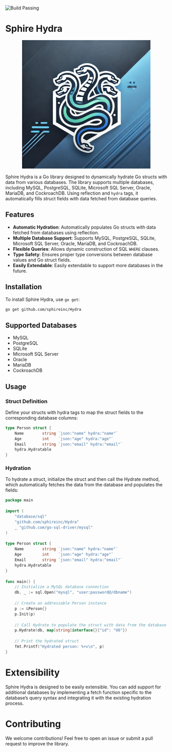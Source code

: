 ![Build Passing](https://github.com/sphireinc/Hydra/actions/workflows/go.yml/badge.svg)

# Sphire Hydra

<div align="center">
    <img src="logo.jpg" width="400px" />
</div>

Sphire Hydra is a Go library designed to dynamically hydrate Go structs with data from various 
databases. The library supports multiple databases, including MySQL, PostgreSQL, SQLite, 
Microsoft SQL Server, Oracle, MariaDB, and CockroachDB. Using reflection and `hydra` tags, 
it automatically fills struct fields with data fetched from database queries.

## Features

- **Automatic Hydration**: Automatically populates Go structs with data fetched from databases using reflection.
- **Multiple Database Support**: Supports MySQL, PostgreSQL, SQLite, Microsoft SQL Server, Oracle, MariaDB, and CockroachDB.
- **Flexible Queries**: Allows dynamic construction of SQL `WHERE` clauses.
- **Type Safety**: Ensures proper type conversions between database values and Go struct fields.
- **Easily Extendable**: Easily extendable to support more databases in the future.

## Installation

To install Sphire Hydra, use `go get`:

```bash
go get github.com/sphireinc/Hydra
```

## Supported Databases

- MySQL 
- PostgreSQL 
- SQLite
- Microsoft SQL Server
- Oracle
- MariaDB
- CockroachDB

## Usage

### Struct Definition

Define your structs with hydra tags to map the struct fields to the corresponding database columns:

```go
type Person struct {
    Name        string `json:"name" hydra:"name"`
    Age         int    `json:"age" hydra:"age"`
    Email       string `json:"email" hydra:"email"`
    hydra.Hydratable
}
```

### Hydration

To hydrate a struct, initialize the struct and then call the Hydrate method, which automatically fetches the
data from the database and populates the fields:

```go
package main

import (
    "database/sql"
    "github.com/sphireinc/Hydra"
    _ "github.com/go-sql-driver/mysql"
)

type Person struct {
    Name        string `json:"name" hydra:"name"`
    Age         int    `json:"age" hydra:"age"`
    Email       string `json:"email" hydra:"email"`
    hydra.Hydratable
}

func main() {
    // Initialize a MySQL database connection
    db, _ := sql.Open("mysql", "user:password@/dbname")

    // Create an addressable Person instance
    p := &Person{}
    p.Init(p)

    // Call Hydrate to populate the struct with data from the database
    p.Hydrate(db, map[string]interface{}{"id": "U6"})

    // Print the hydrated struct
    fmt.Printf("Hydrated person: %+v\n", p)
}
```

# Extensibility

Sphire Hydra is designed to be easily extensible. You can add support for additional databases by implementing a 
fetch function specific to the database’s query syntax and integrating it with the existing hydration process.

# Contributing

We welcome contributions! Feel free to open an issue or submit a pull request to improve the library.
